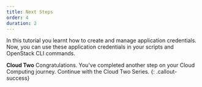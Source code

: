 ```yaml
---
title: Next Steps
order: 4
duration: 2
---
```


In this tutorial you learnt how to create and manage application credentials. Now, you can use these application credentials in your scripts and OpenStack CLI commands.

**Cloud Two**
Congratulations. You've completed another step on your Cloud Computing journey. Continue with the Cloud Two Series.
{: .callout-success}
